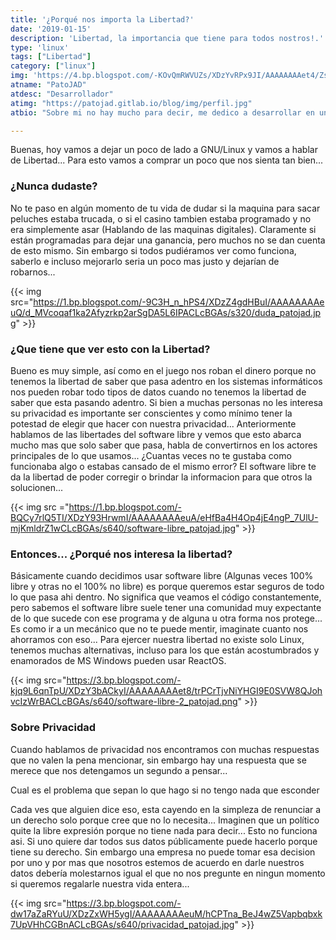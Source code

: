 ```yaml
---
title: '¿Porqué nos importa la Libertad?'
date: '2019-01-15'
description: 'Libertad, la importancia que tiene para todos nostros!.'
type: 'linux'
tags: ["Libertad"]
category: ["linux"]
img: 'https://4.bp.blogspot.com/-KOvQmRWVUZs/XDzYvRPx9JI/AAAAAAAAet4/ZsHsqxC_xe4WEf0eJLpNCT6fYcGB9mo4gCLcBGAs/s640/porque_patojad.jpg'
atname: "PatoJAD"
atdesc: "Desarrollador"
atimg: "https://patojad.gitlab.io/blog/img/perfil.jpg"
atbio: "Sobre mi no hay mucho para decir, me dedico a desarrollar en una empresa de telecomunicaciones, utilizo linux desde el 2012 y hace años que es mi sistema operativo main. Soy una persona que busca crecer profesionalmente sin dejar de divertirse y hacer lo que me gusta. Siempre digo que cuando un proyecto sale es importate agradecer, por lo cual les recomiendo a todos leer la seccion Agreadecimientos en la cual me tome un tiempito para poder agradecer a todos y cada uno de los que hicieron posible todo esto."

---
```

Buenas, hoy vamos a dejar un poco de lado a GNU/Linux y vamos a hablar de Libertad... Para esto vamos a comprar un poco que nos sienta tan bien...

### ¿Nunca dudaste?

No te paso en algún momento de tu vida de dudar si la maquina para sacar peluches estaba trucada, o si el casino tambien estaba programado y no era simplemente asar (Hablando de las maquinas digitales). Claramente si están programadas para dejar una ganancia, pero muchos no se dan cuenta de esto mismo. Sin embargo si todos pudiéramos ver como funciona, saberlo e incluso mejorarlo seria un poco mas justo y dejarían de robarnos...

{{< img src="https://1.bp.blogspot.com/-9C3H_n_hPS4/XDzZ4gdHBuI/AAAAAAAAeuQ/d_MVcoqaf1ka2Afyzrkp2arSgDA5L6IPACLcBGAs/s320/duda_patojad.jpg" >}}

### ¿Que tiene que ver esto con la Libertad?

Bueno es muy simple, así como en el juego nos roban el dinero porque no tenemos la libertad de saber que pasa adentro en los sistemas informáticos nos pueden robar todo tipos de datos cuando no tenemos la libertad de saber que esta pasando adentro. Si bien a muchas personas no les interesa su privacidad es importante ser conscientes y como mínimo tener la potestad de elegir que hacer con nuestra privacidad... Anteriormente hablamos de las libertades del software libre y vemos que esto abarca mucho mas que solo saber que pasa, habla de convertirnos en los actores principales de lo que usamos... ¿Cuantas veces no te gustaba como funcionaba algo o estabas cansado de el mismo error? El software libre te da la libertad de poder corregir o brindar la informacion para que otros la solucionen...

{{< img src ="https://1.bp.blogspot.com/-BQCy7rlQ5TI/XDzY93HrwmI/AAAAAAAAeuA/eHfBa4H4Op4jE4ngP_7UlU-mjKmldrZ1wCLcBGAs/s640/software-libre_patojad.jpg" >}}

### Entonces... ¿Porqué nos interesa la libertad?

Básicamente cuando decidimos usar software libre (Algunas veces 100% libre y otras no el 100% no libre) es porque queremos estar seguros de todo lo que pasa ahi dentro. No significa que veamos el código constantemente, pero sabemos el software libre suele tener una comunidad muy expectante de lo que sucede con ese programa y de alguna u otra forma nos protege... Es como ir a un mecánico que no te puede mentir, imaginate cuanto nos ahorramos con eso...
Para ejercer nuestra libertad no existe solo Linux, tenemos muchas alternativas, incluso para los que están acostumbrados y enamorados de MS Windows pueden usar ReactOS.

{{< img src="https://3.bp.blogspot.com/-kjq9L6qnTpU/XDzY3bACkyI/AAAAAAAAet8/trPCrTjvNiYHGI9E0SVW8QJohvcIzWrBACLcBGAs/s640/software-libre-2_patojad.png" >}}

### Sobre Privacidad

Cuando hablamos de privacidad nos encontramos con muchas respuestas que no valen la pena mencionar, sin embargo hay una respuesta que se merece que nos detengamos un segundo a pensar...

Cual es el problema que sepan lo que hago si no tengo nada que esconder

Cada ves que alguien dice eso, esta cayendo en la simpleza de renunciar a un derecho solo porque cree que no lo necesita... Imaginen que un político quite la libre expresión porque no tiene nada para decir... Esto no funciona asi. Si uno quiere dar todos sus datos públicamente puede hacerlo porque tiene su derecho. Sin embargo una empresa no puede tomar esa decision por uno y por mas que nosotros estemos de acuerdo en darle nuestros datos debería molestarnos igual el que no nos pregunte en ningun momento si queremos regalarle nuestra vida entera...

{{< img src="https://3.bp.blogspot.com/-dw17aZaRYuU/XDzZxWH5ygI/AAAAAAAAeuM/hCPTna_BeJ4wZ5Vapbqbxk7UpVHhCGBnACLcBGAs/s640/privacidad_patojad.jpg" >}}
